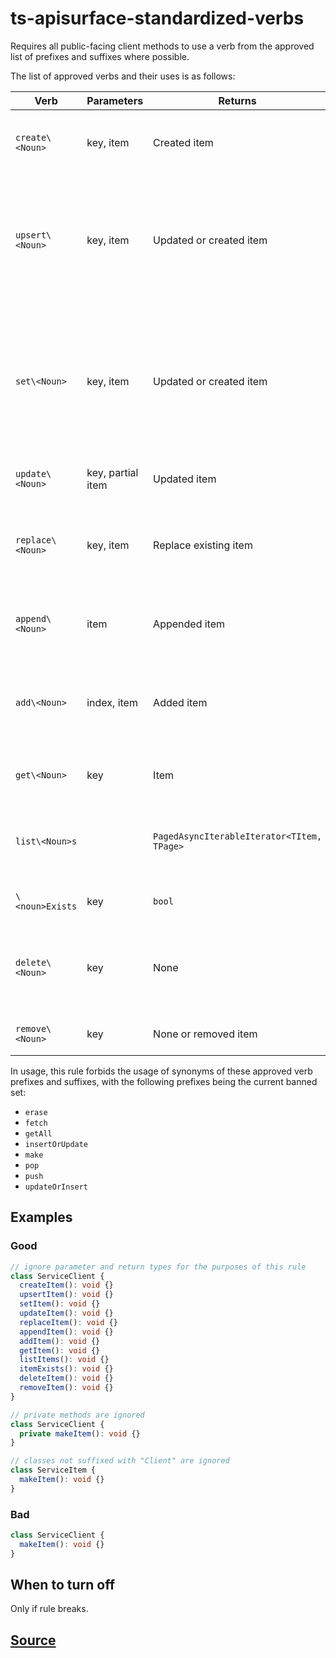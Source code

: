 # ts-apisurface-standardized-verbs

Requires all public-facing client methods to use a verb from the approved list of prefixes and suffixes where possible.

The list of approved verbs and their uses is as follows:

| Verb             | Parameters        | Returns                                    | Comments                                                                                                     |
| ---------------- | ----------------- | ------------------------------------------ | ------------------------------------------------------------------------------------------------------------ |
| `create\<Noun>`  | key, item         | Created item                               | Create new item. Fails if item already exists.                                                               |
| `upsert\<Noun>`  | key, item         | Updated or created item                    | Create new item, or update existing item. Verb is primarily used in database-like services                   |
| `set\<Noun>`     | key, item         | Updated or created item                    | Create new item, or update existing item. Verb is primarily used for dictionary-like properties of a service |
| `update\<Noun>`  | key, partial item | Updated item                               | Fails if item doesn't exist.                                                                                 |
| `replace\<Noun>` | key, item         | Replace existing item                      | Completely replaces an existing item. Fails if the item doesn't exist.                                       |
| `append\<Noun>`  | item              | Appended item                              | Add item to a collection. Item will be added last.                                                           |
| `add\<Noun>`     | index, item       | Added item                                 | Add item to a collection. Item will be added at the given index.                                             |
| `get\<Noun>`     | key               | Item                                       | Will return null if item doesn't exist                                                                       |
| `list\<Noun>s`   |                   | `PagedAsyncIterableIterator<TItem, TPage>` | Return list of items. Returns empty list if no items exist                                                   |
| `\<noun>Exists`  | key               | `bool`                                     | Return true if the item exists.                                                                              |
| `delete\<Noun>`  | key               | None                                       | Delete an existing item. Will succeed even if item didn't exist.                                             |
| `remove\<Noun>`  | key               | None or removed item                       | Remove item from a collection.                                                                               |

In usage, this rule forbids the usage of synonyms of these approved verb prefixes and suffixes, with the following prefixes being the current banned set:

- `erase`
- `fetch`
- `getAll`
- `insertOrUpdate`
- `make`
- `pop`
- `push`
- `updateOrInsert`

## Examples

### Good

```ts
// ignore parameter and return types for the purposes of this rule
class ServiceClient {
  createItem(): void {}
  upsertItem(): void {}
  setItem(): void {}
  updateItem(): void {}
  replaceItem(): void {}
  appendItem(): void {}
  addItem(): void {}
  getItem(): void {}
  listItems(): void {}
  itemExists(): void {}
  deleteItem(): void {}
  removeItem(): void {}
}
```

```ts
// private methods are ignored
class ServiceClient {
  private makeItem(): void {}
}
```

```ts
// classes not suffixed with "Client" are ignored
class ServiceItem {
  makeItem(): void {}
}
```

### Bad

```ts
class ServiceClient {
  makeItem(): void {}
}
```

## When to turn off

Only if rule breaks.

## [Source](https://azure.github.io/azure-sdk/typescript_design.html#ts-apisurface-standardized-verbs)
